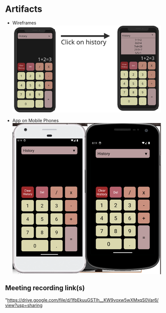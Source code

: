 # Artifacts

- Wireframes
![Wireframe](ScreenshotWireFrames.png)


- App on Mobile Phones
![Wireframe](ScreenShotGalaxyNexusAndPixelXL.png)
## Meeting recording link(s)
"https://drive.google.com/file/d/1fbEkuuGSTlh__KW9voxw5wXMxqS0Var6/view?usp=sharing

